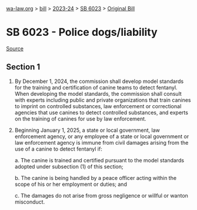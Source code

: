[wa-law.org](/) > [bill](/bill/) > [2023-24](/bill/2023-24/) > [SB 6023](/bill/2023-24/sb/6023/) > [Original Bill](/bill/2023-24/sb/6023/1/)

# SB 6023 - Police dogs/liability

[Source](http://lawfilesext.leg.wa.gov/biennium/2023-24/Pdf/Bills/Senate%20Bills/6023.pdf)

## Section 1
1. By December 1, 2024, the commission shall develop model standards for the training and certification of canine teams to detect fentanyl. When developing the model standards, the commission shall consult with experts including public and private organizations that train canines to imprint on controlled substances, law enforcement or correctional agencies that use canines to detect controlled substances, and experts on the training of canines for use by law enforcement.

2. Beginning January 1, 2025, a state or local government, law enforcement agency, or any employee of a state or local government or law enforcement agency is immune from civil damages arising from the use of a canine to detect fentanyl if:

    a. The canine is trained and certified pursuant to the model standards adopted under subsection (1) of this section;

    b. The canine is being handled by a peace officer acting within the scope of his or her employment or duties; and

    c. The damages do not arise from gross negligence or willful or wanton misconduct.
